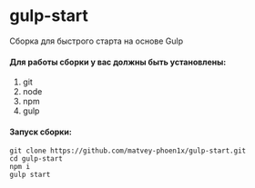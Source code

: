 # gulp-start
Сборка для быстрого старта на основе Gulp

#### Для работы сборки у вас должны быть установлены:
1) git
2) node
3) npm
4) gulp


#### Запуск сборки:
```shell
git clone https://github.com/matvey-phoen1x/gulp-start.git
cd gulp-start
npm i
gulp start
```
